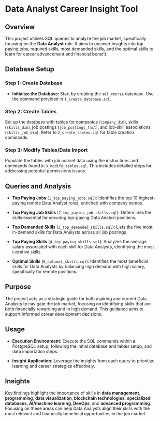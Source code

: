 # Data Analyst Career Insight Tool

## Overview

This project utilizes SQL queries to analyze the job market, specifically focusing on the **Data Analyst** role. It aims to uncover insights into top-paying jobs, required skills, most demanded skills, and the optimal skills to learn for career advancement and financial benefit.

## Database Setup

### Step 1: Create Database

- **Initialize the Database**: Start by creating the `sql_course` database. Use the command provided in `1_create_database.sql`.

### Step 2: Create Tables

Set up the database with tables for companies (`company_dim`), skills (`skills_dim`), job postings (`job_postings_fact`), and job-skill associations (`skills_job_dim`). Refer to `2_create_tables.sql` for table creation commands.

### Step 3: Modify Tables/Data Import

Populate the tables with job market data using the instructions and commands found in `3_modify_tables.sql`. This includes detailed steps for addressing potential permissions issues.

## Queries and Analysis

- **Top Paying Jobs** (`1_top_paying_jobs.sql`): Identifies the top 10 highest-paying remote Data Analyst roles, enriched with company names.

- **Top Paying Job Skills** (`2_top_paying_job_skills.sql`): Determines the skills essential for securing top-paying Data Analyst positions.

- **Top Demanded Skills** (`3_top_demanded_skills.sql`): Lists the five most in-demand skills for Data Analysts across all job postings.

- **Top Paying Skills** (`4_top_paying_skills.sql`): Analyzes the average salary associated with each skill for Data Analysts, identifying the most lucrative skills.

- **Optimal Skills** (`5_optimal_skills.sql`): Identifies the most beneficial skills for Data Analysts by balancing high demand with high salary, specifically for remote positions.

## Purpose

The project acts as a strategic guide for both aspiring and current Data Analysts to navigate the job market, focusing on identifying skills that are both financially rewarding and in high demand. This guidance aims to support informed career development decisions.

## Usage

- **Execution Environment**: Execute the SQL commands within a PostgreSQL setup, following the initial database and tables setup, and data importation steps.

- **Insight Application**: Leverage the insights from each query to prioritize learning and career strategies effectively.

## Insights

Key findings highlight the importance of skills in **data management**, **programming**, **data visualization**, **blockchain technologies**, **specialized databases**, **AI/machine learning**, **DevOps**, and **advanced programming**. Focusing on these areas can help Data Analysts align their skills with the most relevant and financially beneficial opportunities in the job market.
